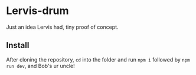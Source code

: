 # Lervis-drum

Just an idea Lervis had, tiny proof of concept.

## Install
After cloning the repository, `cd` into the folder and run `npm i` followed by `npm run dev`, and Bob's ur uncle!
